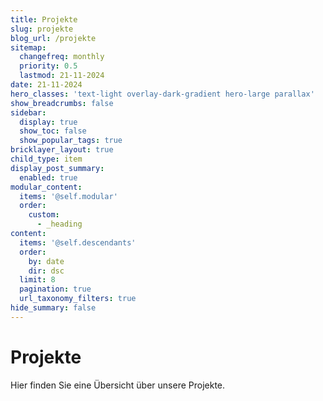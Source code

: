 ```yaml
---
title: Projekte
slug: projekte
blog_url: /projekte
sitemap:
  changefreq: monthly
  priority: 0.5
  lastmod: 21-11-2024
date: 21-11-2024
hero_classes: 'text-light overlay-dark-gradient hero-large parallax'
show_breadcrumbs: false
sidebar:
  display: true
  show_toc: false
  show_popular_tags: true
bricklayer_layout: true
child_type: item
display_post_summary:
  enabled: true
modular_content:
  items: '@self.modular'
  order:
    custom:
      - _heading
content:
  items: '@self.descendants'
  order:
    by: date
    dir: dsc
  limit: 8
  pagination: true
  url_taxonomy_filters: true
hide_summary: false
---
```


# Projekte

Hier finden Sie eine Übersicht über unsere Projekte.